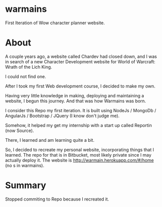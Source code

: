 # warmains
First Iteration of Wow character planner website.

# About
A couple years ago, a website called Chardev had closed down, and I was in search of a new Character Development website for World of Warcraft: Wrath of the Lich King.

I could not find one.

After I took my first Web development course, I decided to make my own.

Having very little knowledge in making, deploying and maintaining a website, I begun this journey. And that was how Warmains was born.

I consider this Repo my first iteration. It is built using NodeJs / MongoDb / AngularJs / Bootstrap / JQuery (I know don't judge me).

Somehow, it helped my get my internship with a start up called Reportin (now Source).

There, I learned and am learning quite a bit. 

So, I decided to recreate my personal website, incorporating things that I learned. The repo for that is in Bitbucket, most likely private since I may actually deploy it.
The website is http://warmain.herokuapp.com/#/home (no s in warmains).

# Summary

Stopped commiting to Repo because I recreated it.
